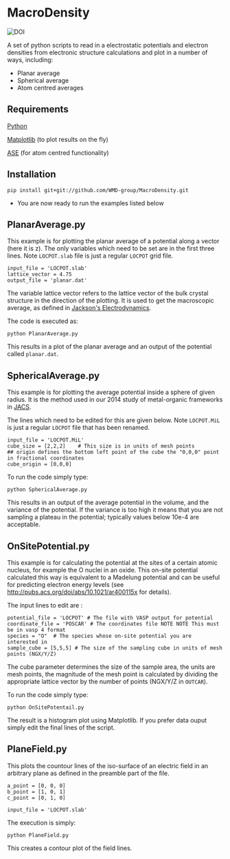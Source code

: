 MacroDensity
====================
![DOI](https://zenodo.org/badge/DOI/10.5281/zenodo.884521.svg)

A set of python scripts to read in a electrostatic potentials and electron densities from electronic structure calculations and plot in a number of ways, including:

* Planar average
* Spherical average
* Atom centred averages

Requirements
------------
[Python](https://www.python.org)

[Matplotlib](http://matplotlib.org) (to plot results on the fly)

[ASE](https://wiki.fysik.dtu.dk/ase/) (for atom centred functionality)


Installation
------------

```
pip install git+git://github.com/WMD-group/MacroDensity.git
```

- You are now ready to run the examples listed below

PlanarAverage.py
------------
This example is for plotting the planar average of a potential along a vector (here it is z).
The only variables which need to be set are in the first three lines. Note `LOCPOT.slab` file is just a regular `LOCPOT` grid file.

```
input_file = 'LOCPOT.slab'
lattice_vector = 4.75
output_file = 'planar.dat'
```

The variable lattice vector refers to the lattice vector of the bulk crystal structure in the direction of the plotting. 
It is used to get the macroscopic average, as defined in [Jackson's Electrodynamics](https://archive.org/details/ClassicalElectrodynamics).

The code is executed as:

```
python PlanarAverage.py
```
This results in a plot of the planar average and an output of the potential called `planar.dat`.

SphericalAverage.py
------------

This example is for plotting the average potential inside a sphere of given radius. 
It is the method used in our 2014 study of metal-organic frameworks in [JACS](http://pubs.acs.org/doi/abs/10.1021/ja4110073).

The lines which need to be edited for this are given below.  Note `LOCPOT.MiL` is just a regular `LOCPOT` file that has been renamed.

```
input_file = 'LOCPOT.MiL'
cube_size = [2,2,2]    # This size is in units of mesh points
## origin defines the bottom left point of the cube the "0,0,0" point in fractional coordinates
cube_origin = [0,0,0]
```

To run the code simply type:

```
python SphericalAverage.py
```
This results in an output of the average potential in the volume, and the variance of the potential. If the variance is too high it means that you are not sampling a plateau in the potential; typically values below 10e-4 are acceptable.

OnSitePotential.py
------------

This example is for calculating the potential at the sites of a certain atomic nucleus, for example the O nuclei in an oxide. This on-site potential calculated this way is equivalent to a Madelung potential and can be useful for predicting electron energy levels (see http://pubs.acs.org/doi/abs/10.1021/ar400115x for details).

The input lines to edit are :

```
potential_file = 'LOCPOT' # The file with VASP output for potential
coordinate_file = 'POSCAR' # The coordinates file NOTE NOTE This must be in vasp 4 format 
species = "O"  # The species whose on-site potential you are interested in 
sample_cube = [5,5,5] # The size of the sampling cube in units of mesh points (NGX/Y/Z)
```

The cube parameter determines the size of the sample area, the units are mesh points, the magnitude of the mesh point is calculated by dividing the appropriate lattice vector by the number of points (NGX/Y/Z in `OUTCAR`).

To run the code simply type:

```
python OnSitePotentail.py
```
The result is a histogram plot using Matplotlib. If you prefer data ouput simply edit the final lines of the script.

PlaneField.py
------------
This plots the countour lines of the iso-surface of an electric field in an arbitrary plane as defined in the preamble part of the file.

```
a_point = [0, 0, 0]
b_point = [1, 0, 1]
c_point = [0, 1, 0]

input_file = 'LOCPOT.slab'
```

The execution is simply:

```
python PlaneField.py
```
This creates a contour plot of the field lines.


